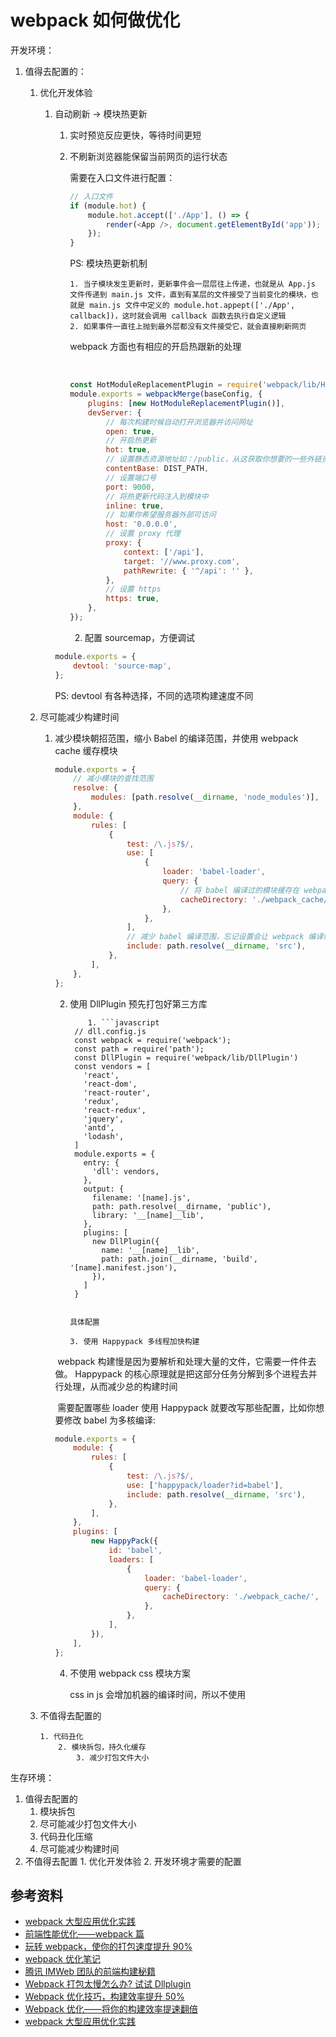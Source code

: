 # webpack 如何做优化

开发环境：

1.  值得去配置的：

    1.  优化开发体验

        1.  自动刷新 -> 模块热更新

            1.  实时预览反应更快，等待时间更短

            2.  不刷新浏览器能保留当前网页的运行状态

                需要在入口文件进行配置：

                ```javascript
                // 入口文件
                if (module.hot) {
                    module.hot.accept(['./App'], () => {
                        render(<App />, document.getElementById('app'));
                    });
                }
                ```

                PS: 模块热更新机制

                    1. 当子模块发生更新时，更新事件会一层层往上传递，也就是从 App.js 文件传递到 main.js 文件，直到有某层的文件接受了当前变化的模块，也就是 main.js 文件中定义的 module.hot.appept(['./App', callback])，这时就会调用 callback 函数去执行自定义逻辑
                    2. 如果事件一直往上抛到最外层都没有文件接受它，就会直接刷新网页

                webpack 方面也有相应的开启热跟新的处理

                ​

                ```javascript
                const HotModuleReplacementPlugin = require('webpack/lib/HotModuleReplacementPlugin');
                module.exports = webpackMerge(baseConfig, {
                    plugins: [new HotModuleReplacementPlugin()],
                    devServer: {
                        // 每次构建时候自动打开浏览器并访问网址
                        open: true,
                        // 开启热更新
                        hot: true,
                        // 设置静态资源地址如：/public，从这获取你想要的一些外链资源，图片。
                        contentBase: DIST_PATH,
                        // 设置端口号
                        port: 9000,
                        // 将热更新代码注入到模块中
                        inline: true,
                        // 如果你希望服务器外部可访问
                        host: '0.0.0.0',
                        // 设置 proxy 代理
                        proxy: {
                            context: ['/api'],
                            target: '//www.proxy.com',
                            pathRewrite: { '^/api': '' },
                        },
                        // 设置 https
                        https: true,
                    },
                });
                ```

                2. 配置 sourcemap，方便调试

            ```javascript
            module.exports = {
                devtool: 'source-map',
            };
            ```

            PS: devtool 有各种选择，不同的选项构建速度不同

    2.  尽可能减少构建时间

        1.  减少模块朝招范围，缩小 Babel 的编译范围，并使用 webpack cache 缓存模块

            ```javascript
            module.exports = {
                // 减小模块的查找范围
                resolve: {
                    modules: [path.resolve(__dirname, 'node_modules')],
                },
                module: {
                    rules: [
                        {
                            test: /\.js?$/,
                            use: [
                                {
                                    loader: 'babel-loader',
                                    query: {
                                        // 将 babel 编译过的模块缓存在 webpack_cache 目录下，下次优先复用
                                        cacheDirectory: './webpack_cache/',
                                    },
                                },
                            ],
                            // 减少 babel 编译范围，忘记设置会让 webpack 编译慢上好几倍
                            include: path.resolve(__dirname, 'src'),
                        },
                    ],
                },
            };
            ```

            2.  使用 DllPlugin 预先打包好第三方库

                      	1. ```javascript
                     // dll.config.js
                     const webpack = require('webpack');
                     const path = require('path');
                     const DllPlugin = require('webpack/lib/DllPlugin')
                     const vendors = [
                       'react',
                       'react-dom',
                       'react-router',
                       'redux',
                       'react-redux',
                       'jquery',
                       'antd',
                       'lodash',
                     ]
                     module.exports = {
                       entry: {
                         'dll': vendors,
                       },
                       output: {
                         filename: '[name].js',
                         path: path.resolve(__dirname, 'public'),
                         library: '__[name]__lib',
                       },
                       plugins: [
                         new DllPlugin({
                           name: '__[name]__lib',
                           path: path.join(__dirname, 'build', '[name].manifest.json'),
                         }),
                       ]
                     }

                ```

                具体配置

                3. 使用 Happypack 多线程加快构建
                ```

            ​ webpack 构建慢是因为要解析和处理大量的文件，它需要一件件去做。 Happypack 的核心原理就是把这部分任务分解到多个进程去并行处理，从而减少总的构建时间

            ​ 需要配置哪些 loader 使用 Happypack 就要改写那些配置，比如你想要修改 babel 为多核编译:

            ```javascript
            module.exports = {
                module: {
                    rules: [
                        {
                            test: /\.js?$/,
                            use: ['happypack/loader?id=babel'],
                            include: path.resolve(__dirname, 'src'),
                        },
                    ],
                },
                plugins: [
                    new HappyPack({
                        id: 'babel',
                        loaders: [
                            {
                                loader: 'babel-loader',
                                query: {
                                    cacheDirectory: './webpack_cache/',
                                },
                            },
                        ],
                    }),
                ],
            };
            ```

            4. 不使用 webpack css 模块方案

                css in js 会增加机器的编译时间，所以不使用

    3.  不值得去配置的

            1. 代码丑化
            	2. 模块拆包，持久化缓存
                	3. 减少打包文件大小

生存环境：

1. 值得去配置的
    1. 模块拆包
    2. 尽可能减少打包文件大小
    3. 代码丑化压缩
    4. 尽可能减少构建时间
2. 不值得去配置 1. 优化开发体验 2. 开发环境才需要的配置

## 参考资料

-   [webpack 大型应用优化实践](https://zhuanlan.zhihu.com/p/33377189)
-   [前端性能优化——webpack 篇](https://mp.weixin.qq.com/s/O5GYyd70Toe010f18SOkWA)
-   [玩转 webpack，使你的打包速度提升 90%](https://mp.weixin.qq.com/s?__biz=MjM5NTk4MDA1MA==&mid=2458073274&idx=1&sn=c9b763bf04624a39d06c8ef620f29983&chksm=b187aec786f027d19a1fa53885e86f87fd2968655715f0f600c2389ad5e419c28e0809cfdba6&mpshare=1&scene=1&srcid=&sharer_sharetime=1583157673155&sharer_shareid=778ad5bf3b27e0078eb105d7277263f6#rd)
-   [webpack 优化笔记](https://github.com/twinkle77/Knowledge-sharing/issues/81)
-   [腾讯 IMWeb 团队的前端构建秘籍](https://mp.weixin.qq.com/s?__biz=MzI1ODE4NzE1Nw==&mid=2247487301&idx=1&sn=66f1ffad37081f1da2755102637c10bb&chksm=ea0d45bfdd7acca9096a8664b8ab1dd3ffd0f14fa4a59a6467a20faf18178458a6ed8c1a72c6&mpshare=1&scene=1&srcid=&sharer_sharetime=1582717204519&sharer_shareid=778ad5bf3b27e0078eb105d7277263f6#rd)
-   [Webpack 打包太慢怎么办? 试试 Dllplugin](https://mp.weixin.qq.com/s?__biz=MzA4Nzg0MDM5Nw==&mid=2247484435&idx=1&sn=8b6fa24209f18864c26023e9171bd6cf&source=41#wechat_redirect)
-   [Webpack 优化技巧，构建效率提升 50%](https://mp.weixin.qq.com/s?__biz=Mzg5ODA5NTM1Mw==&mid=2247484358&idx=1&sn=cbccc1bb47ef230816d770b5741691c5&chksm=c0668250f7110b4646833f93072bacadee06edf3e43e760244689a0436523b3d3ac2d93cb2ef&mpshare=1&scene=1&srcid=&sharer_sharetime=1567384391143&sharer_shareid=778ad5bf3b27e0078eb105d7277263f6#rd)
-   [Webpack 优化——将你的构建效率提速翻倍](https://juejin.cn/post/6844903924806189070)
-   [webpack 大型应用优化实践](https://zhuanlan.zhihu.com/p/33377189)
